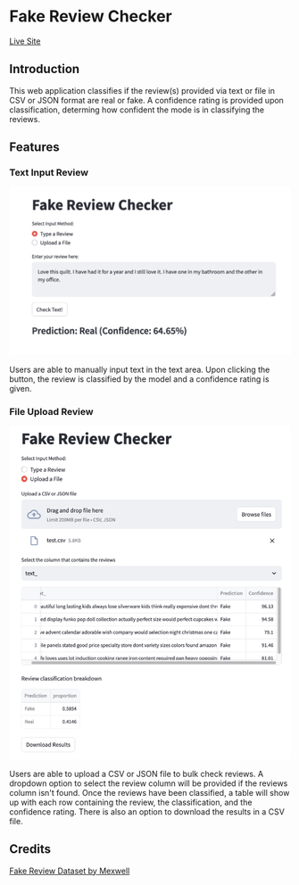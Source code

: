 # Fake Review Checker
[Live Site](https://fake-review-checker-experimental.streamlit.app/)

## Introduction

This web application classifies if the review(s) provided via text or file in CSV or JSON format are real or fake. A confidence rating is provided upon classification, determing how confident the mode is in classifying the reviews.

## Features

### Text Input Review

![Text Input Feature](/images/text_input.png)

Users are able to manually input text in the text area. Upon clicking the button, the review is classified by the model and a confidence rating is given.

### File Upload Review

![File Upload Feature](/images/file_upload.png)

Users are able to upload a CSV or JSON file to bulk check reviews. A dropdown option to select the review column will be provided if the reviews column isn't found. Once the reviews have been classified, a table will show up with each row containing the review, the classification, and the confidence rating. There is also an option to download the results in a CSV file.

## Credits
[Fake Review Dataset by Mexwell](https://www.kaggle.com/datasets/mexwell/fake-reviews-dataset/data)
